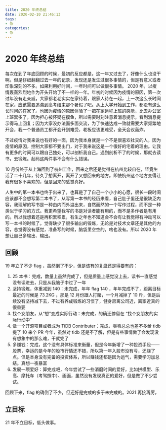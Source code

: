 ```yaml
---
title: 2020 年终总结
date: 2020-02-10 21:46:13
tags:
- 杂
categories:
- 杂
---
```


# 2020 年终总结

每次在到了年底回顾的时候，最初的反应都是，这一年又过去了，好像什么也没干啊。但是仔细翻翻过去一年的记录，发现还是发生过很多事情的，但是有意义或者印象深刻的不多。如果利用好时间，一年时间可以做很多事情。 2020 年，以疫情轰轰烈烈地作为开头开始了不一样的一年。年初的时候因为疫情的原因，第一次过年没有走亲戚，大家都老老实实在家待着，跟家人待在一起，上一次这么长时间在家，应该需要追溯到高考结束那个暑假了吧。从上大学开始到工作，都没有这么长时间的在家了。也因为疫情的原因体验了一把在家远程上班的感觉，比去办公室上班累多了，因为担心被怀疑在摸鱼，所以需要时刻注意着消息提示，看到消息提示得马上回复；因为大家没办法面多面交流，为了快速达成一致就需要大家频繁地开会，我一个普通员工都开会开到难受，老板应该更难受，全天会议轰炸。

不过疫情对我来说也有好的一面，因为我本身就是一个不是很喜欢社交的人，因为疫情的原因，控制大家都不要出门，对于我来说这是一个很好的宅着的理由。让我有更多的时间可以跟自己独处，可以剖析我自己。遇到剖析不了的时候，那就去读书，去锻炼。起码这两件事不会有什么错误。

10 月份终于从上海回到了杭州工作，回来之后还是觉得在杭州比较自在，毕竟生活了二十几年，待久了想离开，离开了又想回来的地方。即使杭州这个地方变得让我有很多不喜欢的，但是回来的感觉真好。

人生中的第一本书也终于出来了，也算是了了自己一个小小的心愿，很长一段时间应该都不会想写第二本书了，从写第一本书的经历来看，自己肚子里还是很缺乏内容，我理解的写书是一种由内而外溢出来，自然而然的一个写作过程，而不是一种类似于学习的方式。我更希望我写的书是对读者能有用的，而不是多作者是有用的。所以我想着还是再积累积累，有生之年也不知道会不会有让我觉得有冲动可以写一本书的时候了。觉得缺少了很多输出的锻炼，无论是对技术文章还是其他的内容，总觉得没有感觉，准备写的时候，脑袋里空空的，啥也没有。所以 2020 年想让自己多输出、输出。


## 回顾
19 年立了不少 flag ，虽然倒了不少，但是该有的复盘还是得要有的：

1. 25 本书：完成，数量上虽然完成了，但是质量上感觉没上去，读书一直感觉没有读进去，只是从我脑子中过了一年
2. 坚持锻炼，体重减到 140：未完成，年年 flag 140 ，年年完成不了，距离目标最近的时候是 73.2KG ，那是 12 月份跟人打赌，一个月减掉了 10 斤，但是后续没有坚持减下去，不过有养成锻炼的习惯了，健身房离公司近，离家近真的很重要
3. 找个女朋友，从“想”变成实际行动：未完成，的确还停留在 “找个女朋友的实际行动中”
4. 做一个开源项目或者成为 TiDB Contributer：完成，零零总总也差不多给 tidb 提了 10 来个 PR 今年，虽然对 tidb 还是不了解，但是有些事情做了会发现没有想象中的那么难，干就完了
5. 多赚钱：完成，这个没有具体标准来衡量，但是今年新增了一种投资手段——股票，幸运的是今年的股市行情还不错，所以第一年入股市没有亏，还赚了点。但是本身没有完备的投资体系，所以赚钱还都是因为运气，需要学习加总结。真想一夜暴富
6. 发展一项爱好：算完成吧，今年尝试了一些消磨时间的爱好，比如拼模型、乐高、摩托车（考驾照中）、画画，虽然没有发现真正的爱好，但是做了不少尝试。

回顾下来，flag 的确倒了不少，但还好是完成的多于未完成的。2021 再接再厉。

## 立目标

21 年不立目标，低头做事。